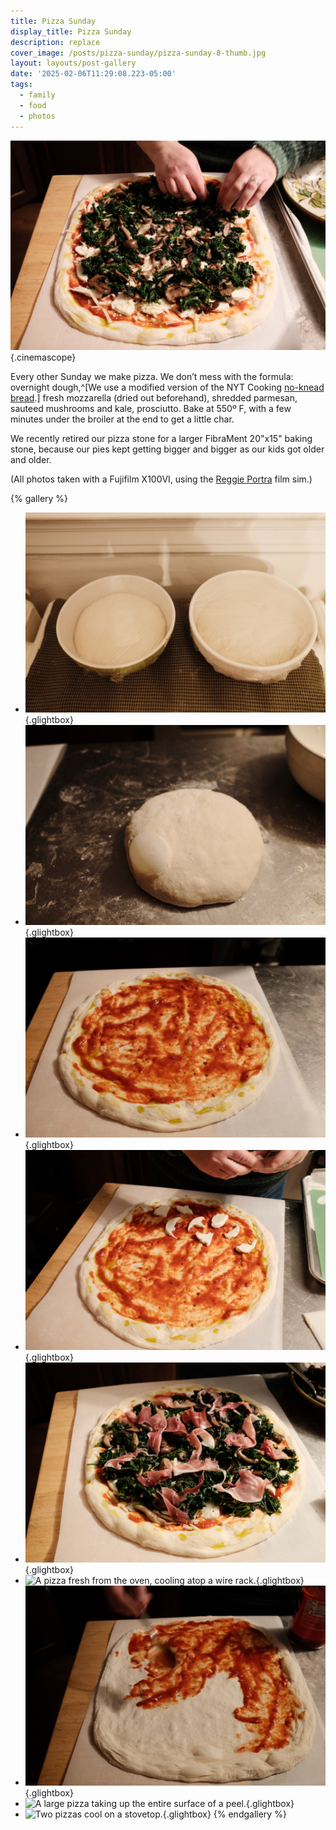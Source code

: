 ```yaml
---
title: Pizza Sunday
display_title: Pizza Sunday
description: replace
cover_image: /posts/pizza-sunday/pizza-sunday-8-thumb.jpg
layout: layouts/post-gallery
date: '2025-02-06T11:29:08.223-05:00'
tags:
  - family
  - food
  - photos
---
```


![A pizza being assembled with mozzarella, kale, and mushrooms.](pizza-sunday-8.jpg){.cinemascope}

Every other Sunday we make pizza. We don’t mess with the formula: overnight dough,^[We use a modified version of the NYT Cooking [no-knead bread](https://cooking.nytimes.com/recipes/11376-no-knead-bread).] fresh mozzarella (dried out beforehand), shredded parmesan, sauteed mushrooms and kale, prosciutto. Bake at 550º F, with a few minutes under the broiler at the end to get a little char.

We recently retired our pizza stone for a larger FibraMent 20"x15" baking stone, because our pies kept getting bigger and bigger as our kids got older and older.

(All photos taken with a Fujifilm X100VI, using the [Reggie Portra](https://fujixweekly.com/2022/06/11/fujifilm-x-trans-iv-film-simulation-recipe-reggies-portra/) film sim.)

{% gallery %}
* ![Two bowls of pizza dough left to rise atop a radiator.](pizza-sunday-1.jpg){.glightbox}
* ![Pizza dough round resting atop a countertop. A big bubble forms on the edge.](pizza-sunday-2.jpg){.glightbox}
* ![Stretched dough with tomato sauce spread evenly on its surface.](pizza-sunday-3.jpg){.glightbox}
* ![Fresh mozzarella being pulled by hand and sprinkled.](pizza-sunday-4.jpg){.glightbox}
* ![Fully assembled pizza, ready for the oven.](pizza-sunday-5.jpg){.glightbox}
* ![A pizza fresh from the oven, cooling atop a wire rack.](pizza-sunday-6.jpg){.glightbox}
* ![Tomato sauce being spread on stretched pizza dough.](pizza-sunday-7.jpg){.glightbox}
* ![A large pizza taking up the entire surface of a peel.](pizza-sunday-9.jpg "This second pie was so big it almost didn’t fit on our 16\" peel"){.glightbox}
* ![Two pizzas cool on a stovetop.](pizza-sunday-10.jpg){.glightbox}
{% endgallery %}



 
